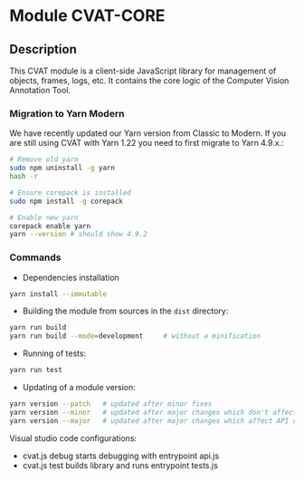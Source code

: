 # Module CVAT-CORE

## Description

This CVAT module is a client-side JavaScript library for management of objects, frames, logs, etc.
It contains the core logic of the Computer Vision Annotation Tool.

### Migration to Yarn Modern

We have recently updated our Yarn version from Classic to Modern. If you are still using CVAT with Yarn 1.22 you need to first migrate to Yarn 4.9.x.:

```bash
# Remove old yarn
sudo npm uninstall -g yarn
hash -r

# Ensure corepack is installed
sudo npm install -g corepack

# Enable new yarn
corepack enable yarn
yarn --version # should show 4.9.2
```

### Commands

- Dependencies installation

```bash
yarn install --immutable
```



- Building the module from sources in the `dist` directory:

```bash
yarn run build
yarn run build --mode=development     # without a minification
```

- Running of tests:

```bash
yarn run test
```

- Updating of a module version:

```bash
yarn version --patch   # updated after minor fixes
yarn version --minor   # updated after major changes which don't affect API compatibility with previous versions
yarn version --major   # updated after major changes which affect API compatibility with previous versions
```

Visual studio code configurations:

- cvat.js debug starts debugging with entrypoint api.js
- cvat.js test builds library and runs entrypoint tests.js
